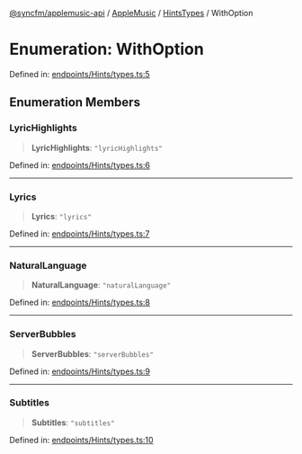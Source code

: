 [@syncfm/applemusic-api](../../../../../../globals.md) / [AppleMusic](../../../index.md) / [HintsTypes](../index.md) / WithOption

# Enumeration: WithOption

Defined in: [endpoints/Hints/types.ts:5](https://github.com/sync-fm/applemusic-api/blob/a6a8471d4d51a41f6bd8af9d95c8abf0126e10f4/src/endpoints/Hints/types.ts#L5)

## Enumeration Members

### LyricHighlights

> **LyricHighlights**: `"lyricHighlights"`

Defined in: [endpoints/Hints/types.ts:6](https://github.com/sync-fm/applemusic-api/blob/a6a8471d4d51a41f6bd8af9d95c8abf0126e10f4/src/endpoints/Hints/types.ts#L6)

***

### Lyrics

> **Lyrics**: `"lyrics"`

Defined in: [endpoints/Hints/types.ts:7](https://github.com/sync-fm/applemusic-api/blob/a6a8471d4d51a41f6bd8af9d95c8abf0126e10f4/src/endpoints/Hints/types.ts#L7)

***

### NaturalLanguage

> **NaturalLanguage**: `"naturalLanguage"`

Defined in: [endpoints/Hints/types.ts:8](https://github.com/sync-fm/applemusic-api/blob/a6a8471d4d51a41f6bd8af9d95c8abf0126e10f4/src/endpoints/Hints/types.ts#L8)

***

### ServerBubbles

> **ServerBubbles**: `"serverBubbles"`

Defined in: [endpoints/Hints/types.ts:9](https://github.com/sync-fm/applemusic-api/blob/a6a8471d4d51a41f6bd8af9d95c8abf0126e10f4/src/endpoints/Hints/types.ts#L9)

***

### Subtitles

> **Subtitles**: `"subtitles"`

Defined in: [endpoints/Hints/types.ts:10](https://github.com/sync-fm/applemusic-api/blob/a6a8471d4d51a41f6bd8af9d95c8abf0126e10f4/src/endpoints/Hints/types.ts#L10)
